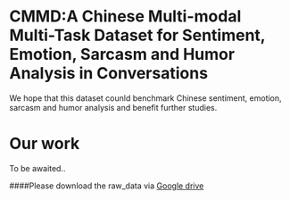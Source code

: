 # CMMD:A Chinese Multi-modal Multi-Task Dataset for Sentiment, Emotion, Sarcasm and Humor Analysis in Conversations
We hope that this dataset counld benchmark Chinese sentiment, emotion, sarcasm and humor analysis and benefit further studies.
# Our work
To be awaited.. 

####Please download the raw_data via [Google drive](https://drive.google.com/drive/folders/1p0XW095B1tdvhiiK22vNKh_0z21zvcph?usp=sharing)
